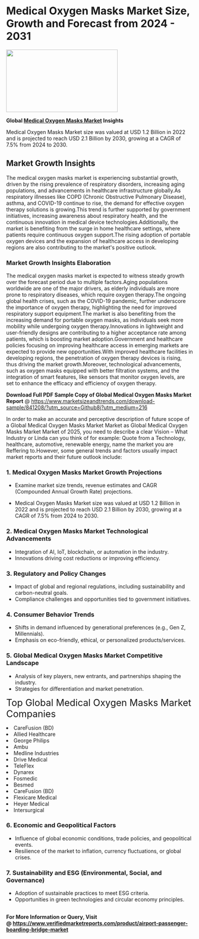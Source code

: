 <H1>Medical Oxygen Masks Market Size, Growth and Forecast from 2024 - 2031</H1><img class="aligncenter size-medium wp-image-584254" src="https://thirdeyenews.in/wp-content/uploads/2024/09/Global-Market-Research-300x168.jpeg" alt="" width="300" height="168" /><p><strong>Global&nbsp;<a href="https://www.marketsizeandtrends.com/download-sample/841208/?utm_source=Github8j?utm_medium=216">Medical Oxygen Masks Market</a> Insights</strong></p><p>Medical Oxygen Masks Market size was valued at USD 1.2 Billion in 2022 and is projected to reach USD 2.1 Billion by 2030, growing at a CAGR of 7.5% from 2024 to 2030.</p><p><h2>Market Growth Insights</h2> The medical oxygen masks market is experiencing substantial growth, driven by the rising prevalence of respiratory disorders, increasing aging populations, and advancements in healthcare infrastructure globally.As respiratory illnesses like COPD (Chronic Obstructive Pulmonary Disease), asthma, and COVID-19 continue to rise, the demand for effective oxygen therapy solutions is growing.This trend is further supported by government initiatives, increasing awareness about respiratory health, and the continuous innovation in medical device technologies.Additionally, the market is benefiting from the surge in home healthcare settings, where patients require continuous oxygen support.The rising adoption of portable oxygen devices and the expansion of healthcare access in developing regions are also contributing to the market's positive outlook. <h3>Market Growth Insights Elaboration</h3> The medical oxygen masks market is expected to witness steady growth over the forecast period due to multiple factors.Aging populations worldwide are one of the major drivers, as elderly individuals are more prone to respiratory diseases, which require oxygen therapy.The ongoing global health crises, such as the COVID-19 pandemic, further underscore the importance of oxygen therapy, highlighting the need for improved respiratory support equipment.The market is also benefiting from the increasing demand for portable oxygen masks, as individuals seek more mobility while undergoing oxygen therapy.Innovations in lightweight and user-friendly designs are contributing to a higher acceptance rate among patients, which is boosting market adoption.Government and healthcare policies focusing on improving healthcare access in emerging markets are expected to provide new opportunities.With improved healthcare facilities in developing regions, the penetration of oxygen therapy devices is rising, thus driving the market growth.Moreover, technological advancements, such as oxygen masks equipped with better filtration systems, and the integration of smart features, like sensors that monitor oxygen levels, are set to enhance the efficacy and efficiency of oxygen therapy.</p><p><span class=""><strong>Download Full PDF Sample Copy of Global Medical Oxygen Masks Market Report</strong> @ <a href="https://www.marketsizeandtrends.com/download-sample/841208/?utm_source=Github8j?utm_medium=216" target="_blank">https://www.marketsizeandtrends.com/download-sample/841208/?utm_source=Github8j?utm_medium=216</a></span></p><p>In order to make an accurate and perceptive description of future scope of a Global&nbsp;Medical Oxygen Masks Market Market as Global&nbsp;Medical Oxygen Masks Market Market of 2025, you need to describe a clear Vision &ndash; What Industry or Linda can you think of for example: Quote from a Technology, healthcare, automotive, renewable energy, name the market you are Reffering to.However, some general trends and factors usually impact market reports and their future outlook include:</p><h3>1.&nbsp;<strong>Medical Oxygen Masks Market Growth Projections</strong></h3><ul><li>Examine market size trends, revenue estimates and CAGR (Compounded Annual Growth Rate) projections.</li><li><p>Medical Oxygen Masks Market size was valued at USD 1.2 Billion in 2022 and is projected to reach USD 2.1 Billion by 2030, growing at a CAGR of 7.5% from 2024 to 2030.</p></li></ul><h3>2.&nbsp;<strong>Medical Oxygen Masks Market Technological Advancements</strong></h3><ul><li>Integration of AI, IoT, blockchain, or automation in the industry.</li><li>Innovations driving cost reductions or improving efficiency.</li></ul><h3>3.&nbsp;<strong>Regulatory and Policy Changes</strong></h3><ul><li>Impact of global and regional regulations, including sustainability and carbon-neutral goals.</li><li>Compliance challenges and opportunities tied to government initiatives.</li></ul><h3>4.&nbsp;<strong>Consumer Behavior Trends</strong></h3><ul><li>Shifts in demand influenced by generational preferences (e.g., Gen Z, Millennials).</li><li>Emphasis on eco-friendly, ethical, or personalized products/services.</li></ul><h3>5.&nbsp;<strong>Global Medical Oxygen Masks Market Competitive Landscape</strong></h3><ul><li>Analysis of key players, new entrants, and partnerships shaping the industry.</li><li>Strategies for differentiation and market penetration.</li></ul><p data-pm-slice="1 1 []"><span style="color: inherit; font-family: inherit; font-size: 25px;">Top Global Medical Oxygen Masks Market Companies</span></p><div class="" data-test-id=""><p><li>CareFusion (BD)</li><li> Allied Healthcare</li><li> George Philips</li><li> Ambu</li><li> Medline Industries</li><li> Drive Medical</li><li> TeleFlex</li><li> Dynarex</li><li> Fosmedic</li><li> Besmed</li><li> CareFusion (BD)</li><li> Flexicare Medical</li><li> Heyer Medical</li><li> Intersurgical</li></p></div><h3>6.&nbsp;<strong>Economic and Geopolitical Factors</strong></h3><ul><li>Influence of global economic conditions, trade policies, and geopolitical events.</li><li>Resilience of the market to inflation, currency fluctuations, or global crises.</li></ul><h3>7.&nbsp;<strong>Sustainability and ESG (Environmental, Social, and Governance)</strong></h3><ul><li>Adoption of sustainable practices to meet ESG criteria.</li><li>Opportunities in green technologies and circular economy principles.</li></ul><h2><strong style="font-size: 14px;">For More Information or Query, Visit @&nbsp;</strong><a style="background-color: #ffffff; font-size: 14px;" href="https://www.marketsizeandtrends.com/report/medical-oxygen-masks-market/" target="_blank">https://www.verifiedmarketreports.com/product/airport-passenger-boarding-bridge-market</a></h2>